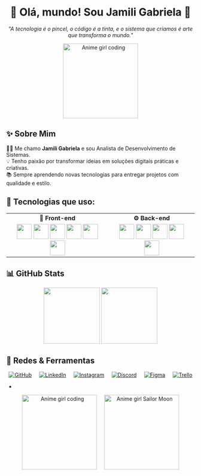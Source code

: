 <h1 align="center">🌸 Olá, mundo! Sou Jamili Gabriela 🌸</h1>
<p align="center"><em>"A tecnologia é o pincel, o código é a tinta, e o sistema que criamos é arte que transforma o mundo."</em></p>

<p align="center">
  <img src="https://media.tenor.com/3bNpJ9JKnz8AAAAC/coding-anime.gif" width="200" alt="Anime girl coding">
</p>

## ✨ Sobre Mim

👩‍💻 Me chamo **Jamili Gabriela** e sou Analista de Desenvolvimento de Sistemas.  
💡 Tenho paixão por transformar ideias em soluções digitais práticas e criativas.  
📚 Sempre aprendendo novas tecnologias para entregar projetos com qualidade e estilo.


## 💖 Tecnologias que uso:

<table>
  <tr>
    <td align="center"><strong>🎨 Front-end</strong></td>
    <td align="center"><strong>⚙️ Back-end</strong></td>
  </tr>
  <tr>
    <td align="center">
      <img src="https://cdn.jsdelivr.net/gh/devicons/devicon/icons/html5/html5-original.svg" width="40"/>
      <img src="https://cdn.jsdelivr.net/gh/devicons/devicon/icons/css3/css3-original.svg" width="40"/>
      <img src="https://cdn.jsdelivr.net/gh/devicons/devicon/icons/javascript/javascript-original.svg" width="40"/>
      <img src="https://cdn.jsdelivr.net/gh/devicons/devicon/icons/react/react-original.svg" width="40"/>
      <img src="https://cdn.jsdelivr.net/gh/devicons/devicon/icons/angularjs/angularjs-original.svg" width="40"/>
      <img src="https://cdn.jsdelivr.net/gh/devicons/devicon/icons/figma/figma-original.svg" width="40"/>
    </td>
    <td align="center">
      <img src="https://cdn.jsdelivr.net/gh/devicons/devicon/icons/nodejs/nodejs-original.svg" width="40"/>
      <img src="https://cdn.jsdelivr.net/gh/devicons/devicon/icons/csharp/csharp-original.svg" width="40"/>
      <img src="https://cdn.jsdelivr.net/gh/devicons/devicon/icons/c/c-original.svg" width="40"/>
      <img src="https://cdn.jsdelivr.net/gh/devicons/devicon/icons/sqlite/sqlite-original.svg" width="40"/>
      <img src="https://cdn.jsdelivr.net/gh/devicons/devicon/icons/mysql/mysql-original.svg" width="40"/>
    </td>
  </tr>
</table>

## 📊 GitHub Stats

<div align="center">
  <img height="150em" src="https://github-readme-stats.vercel.app/api?username=Jamilinha29&show_icons=true&theme=tokyonight&count_private=true"/>
  <img height="150em" src="https://github-readme-stats.vercel.app/api/top-langs/?username=Jamilinha29&layout=compact&langs_count=7&theme=tokyonight"/>
</div>

## 🔗 Redes & Ferramentas

<div align="center" style="display: flex; justify-content: center; gap: 20px; flex-wrap: wrap;">
  <a href="https://github.com/Jamilinha29">
    <img src="https://img.shields.io/badge/GitHub-Jamilinha29-181717?logo=github&style=for-the-badge" alt="GitHub" />
  </a>
  <a href="https://www.linkedin.com/in/jamili-gabriela-a296b62b7/">
    <img src="https://img.shields.io/badge/LinkedIn-Jamili%20Gabriela-blue?logo=linkedin&style=for-the-badge" alt="LinkedIn" />
  </a>
  <a href="https://www.instagram.com/jamiligabriela10">
    <img src="https://img.shields.io/badge/Instagram-@jamiligabriela10-f06292?logo=instagram&style=for-the-badge" alt="Instagram" />
  </a>
  <a href="https://discord.com/users/">
    <img src="https://img.shields.io/badge/Discord-Jamili%230123-7289da?logo=discord&style=for-the-badge" alt="Discord" />
  </a>
  <a href="https://figma.com/">
    <img src="https://img.shields.io/badge/Figma-Designs-f24e1e?logo=figma&style=for-the-badge" alt="Figma" />
  </a>
  <a href="https://trello.com/">
    <img src="https://img.shields.io/badge/Trello-Organização-0079BF?logo=trello&style=for-the-badge" alt="Trello" />
  </a>
</div>

-
<div align="center" style="display: flex; justify-content: center; gap: 20px;">
  <img src="https://media.tenor.com/3bNpJ9JKnz8AAAAC/coding-anime.gif" width="200" alt="Anime girl coding">
  <img src="https://media.tenor.com/XiYuDJe2qIoAAAAC/sailor-moon.gif" width="200" alt="Anime girl Sailor Moon">
</div>


